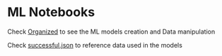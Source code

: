 # ML Notebooks

Check [Organized](../Organized) to see the ML models creation and Data manipulation

Check [successful.json](../successful) to reference data used in the models